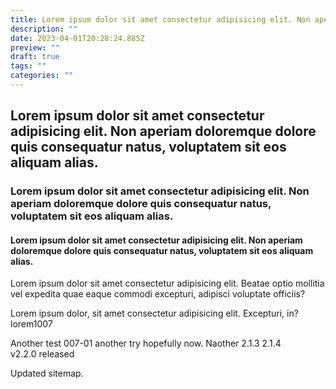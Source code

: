 ```yaml
---
title: Lorem ipsum dolor sit amet consectetur adipisicing elit. Non aperiam doloremque dolore quis consequatur natus, voluptatem sit eos aliquam alias.
description: ""
date: 2023-04-01T20:28:24.885Z
preview: ""
draft: true
tags: ""
categories: ""
---
```

## Lorem ipsum dolor sit amet consectetur adipisicing elit. Non aperiam doloremque dolore quis consequatur natus, voluptatem sit eos aliquam alias.
### Lorem ipsum dolor sit amet consectetur adipisicing elit. Non aperiam doloremque dolore quis consequatur natus, voluptatem sit eos aliquam alias.
#### Lorem ipsum dolor sit amet consectetur adipisicing elit. Non aperiam doloremque dolore quis consequatur natus, voluptatem sit eos aliquam alias.
Lorem ipsum dolor sit amet consectetur adipisicing elit. Beatae optio mollitia vel expedita quae eaque commodi excepturi, adipisci voluptate officiis?


Lorem ipsum dolor, sit amet consectetur adipisicing elit. Excepturi, in?
lorem1007

Another test 007-01 another try hopefully now. Naother 2.1.3 2.1.4  
v2.2.0 released

Updated sitemap.
